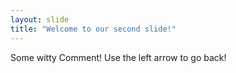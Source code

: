 ```yaml
---
layout: slide
title: "Welcome to our second slide!"
---
```

Some witty Comment!
Use the left arrow to go back!
